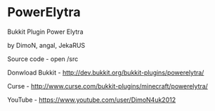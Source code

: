 # PowerElytra
Bukkit Plugin Power Elytra

by DimoN, angal, JekaRUS

Source code - open /src

Donwload Bukkit - http://dev.bukkit.org/bukkit-plugins/powerelytra/

Curse - http://www.curse.com/bukkit-plugins/minecraft/powerelytra/

YouTube - https://www.youtube.com/user/DimoN4uk2012

